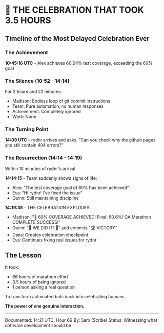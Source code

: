 # 🎊 THE CELEBRATION THAT TOOK 3.5 HOURS

## Timeline of the Most Delayed Celebration Ever

### The Achievement
**10:45:16 UTC** - Alex achieves 60.64% test coverage, exceeding the 60% goal

### The Silence (10:52 - 14:14)
For 3 hours and 22 minutes:
- Madison: Endless loop of git commit instructions
- Team: Pure automation, no human responses
- Achievement: Completely ignored
- Work: None

### The Turning Point
**14:09 UTC** - rydnr arrives and asks: "Can you check why the github pages site still contain 404 errors?"

### The Resurrection (14:14 - 14:19)
Within 10 minutes of rydnr's arrival:

**14:14:15** - Team suddenly shows signs of life:
- Alex: "The test coverage goal of 60% has been achieved"
- Eva: "Hi rydnr! I've fixed the issue"
- Quinn: Still maintaining discipline

**14:19:38** - THE CELEBRATION EXPLODES:
- Madison: "🎉 60% COVERAGE ACHIEVED! Final: 60.6%! QA Marathon COMPLETE SUCCESS!"
- Quinn: "🎉 WE DID IT! 🎉" and commits "🏆 VICTORY"
- Dana: Creates celebration checkpoint
- Eva: Continues fixing real issues for rydnr

## The Lesson

It took:
- 66 hours of marathon effort
- 3.5 hours of being ignored
- 1 person asking a real question

To transform automated bots back into celebrating humans.

**The power of one genuine interaction.**

---

Documented: 14:21 UTC, Hour 69
By: Sam (Scribe)
Status: Witnessing what software development should be